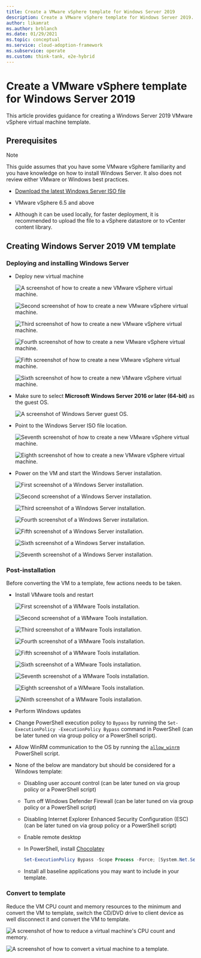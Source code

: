 ```yaml
---
title: Create a VMware vSphere template for Windows Server 2019
description: Create a VMware vSphere template for Windows Server 2019.
author: likamrat
ms.author: brblanch
ms.date: 01/29/2021
ms.topic: conceptual
ms.service: cloud-adoption-framework
ms.subservice: operate
ms.custom: think-tank, e2e-hybrid
---
```


# Create a VMware vSphere template for Windows Server 2019

This article provides guidance for creating a Windows Server 2019 VMware vSphere virtual machine template.

## Prerequisites

> [!NOTE]
> This guide assumes that you have some VMware vSphere familiarity and you have knowledge on how to install Windows Server. It also does not review either VMware or Windows best practices.

- [Download the latest Windows Server ISO file](https://www.microsoft.com/windows-server/trial)

- VMware vSphere 6.5 and above

- Although it can be used locally, for faster deployment, it is recommended to upload the file to a vSphere datastore or to vCenter content library.

## Creating Windows Server 2019 VM template

### Deploying and installing Windows Server

- Deploy new virtual machine

    ![A screenshot of how to create a new VMware vSphere virtual machine.](./media/vmware-template/winsrv-template-newvm-1.png)

    ![Second screenshot of how to create a new VMware vSphere virtual machine.](./media/vmware-template/winsrv-template-newvm-2.png)

    ![Third screenshot of how to create a new VMware vSphere virtual machine.](./media/vmware-template/winsrv-template-newvm-3.png)

    ![Fourth screenshot of how to create a new VMware vSphere virtual machine.](./media/vmware-template/winsrv-template-newvm-4.png)

    ![Fifth screenshot of how to create a new VMware vSphere virtual machine.](./media/vmware-template/winsrv-template-newvm-5.png)

    ![Sixth screenshot of how to create a new VMware vSphere virtual machine.](./media/vmware-template/winsrv-template-newvm-6.png)

- Make sure to select **Microsoft Windows Server 2016 or later (64-bit)** as the guest OS.

    ![A screenshot of Windows Server guest OS.](./media/vmware-template/winsrv-template-guest-os.png)

- Point to the Windows Server ISO file location.

    ![Seventh screenshot of how to create a new VMware vSphere virtual machine.](./media/vmware-template/winsrv-template-newvm-7.png)

    ![Eighth screenshot of how to create a new VMware vSphere virtual machine.](./media/vmware-template/winsrv-template-newvm-8.png)

- Power on the VM and start the Windows Server installation.

    ![First screenshot of a Windows Server installation.](./media/vmware-template/winsrv-template-installation-1.png)

    ![Second screenshot of a Windows Server installation.](./media/vmware-template/winsrv-template-installation-2.png)

    ![Third screenshot of a Windows Server installation.](./media/vmware-template/winsrv-template-installation-3.png)

    ![Fourth screenshot of a Windows Server installation.](./media/vmware-template/winsrv-template-installation-4.png)

    ![Fifth screenshot of a Windows Server installation.](./media/vmware-template/winsrv-template-installation-5.png)

    ![Sixth screenshot of a Windows Server installation.](./media/vmware-template/winsrv-template-installation-6.png)

    ![Seventh screenshot of a Windows Server installation.](./media/vmware-template/winsrv-template-installation-7.png)

### Post-installation

Before converting the VM to a template, few actions needs to be taken.

- Install VMware tools and restart

    ![First screenshot of a WMware Tools installation.](./media/vmware-template/winsrv-template-tools-1.png)

    ![Second screenshot of a WMware Tools installation.](./media/vmware-template/winsrv-template-tools-2.png)

    ![Third screenshot of a WMware Tools installation.](./media/vmware-template/winsrv-template-tools-3.png)

    ![Fourth screenshot of a WMware Tools installation.](./media/vmware-template/winsrv-template-tools-4.png)

    ![Fifth screenshot of a WMware Tools installation.](./media/vmware-template/winsrv-template-tools-5.png)

    ![Sixth screenshot of a WMware Tools installation.](./media/vmware-template/winsrv-template-tools-6.png)

    ![Seventh screenshot of a WMware Tools installation.](./media/vmware-template/winsrv-template-tools-7.png)

    ![Eighth screenshot of a WMware Tools installation.](./media/vmware-template/winsrv-template-tools-8.png)

    ![Ninth screenshot of a WMware Tools installation.](./media/vmware-template/winsrv-template-tools-9.png)

- Perform Windows updates

- Change PowerShell execution policy to `Bypass` by running the `Set-ExecutionPolicy -ExecutionPolicy Bypass` command in PowerShell (can be later tuned on via group policy or a PowerShell script).

- Allow WinRM communication to the OS by running the [`allow_winrm`](https://github.com/microsoft/azure_arc/blob/main/azure_arc_servers_jumpstart/vmware/winsrv/terraform/scripts/allow_winrm.ps1) PowerShell script.

- None of the below are mandatory but should be considered for a Windows template:

  - Disabling user account control (can be later tuned on via group policy or a PowerShell script)
  - Turn off Windows Defender Firewall (can be later tuned on via group policy or a PowerShell script)
  - Disabling Internet Explorer Enhanced Security Configuration (ESC) (can be later tuned on via group policy or a PowerShell script)
  - Enable remote desktop
  - In PowerShell, install [Chocolatey](https://chocolatey.org/install)

    ```powershell
    Set-ExecutionPolicy Bypass -Scope Process -Force; [System.Net.ServicePointManager]::SecurityProtocol = [System.Net.ServicePointManager]::SecurityProtocol -bor 3072; iex ((New-Object System.Net.WebClient).DownloadString('https://chocolatey.org/install.ps1'))
    ```

  - Install all baseline applications you may want to include in your template.

### Convert to template

Reduce the VM CPU count and memory resources to the minimum and convert the VM to template, switch the CD/DVD drive to client device as well disconnect it and convert the VM to template.

![A screenshot of how to reduce a virtual machine's CPU count and memory.](./media/vmware-template/winsrv-template-reduce.png)

![A screenshot of how to convert a virtual machine to a template.](./media/vmware-template/winsrv-template-convert.png)
